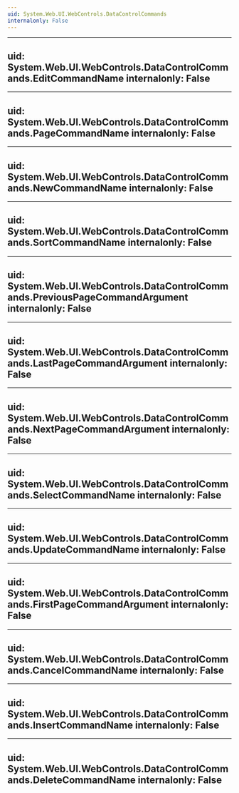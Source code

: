 ```yaml
---
uid: System.Web.UI.WebControls.DataControlCommands
internalonly: False
---
```


---
uid: System.Web.UI.WebControls.DataControlCommands.EditCommandName
internalonly: False
---

---
uid: System.Web.UI.WebControls.DataControlCommands.PageCommandName
internalonly: False
---

---
uid: System.Web.UI.WebControls.DataControlCommands.NewCommandName
internalonly: False
---

---
uid: System.Web.UI.WebControls.DataControlCommands.SortCommandName
internalonly: False
---

---
uid: System.Web.UI.WebControls.DataControlCommands.PreviousPageCommandArgument
internalonly: False
---

---
uid: System.Web.UI.WebControls.DataControlCommands.LastPageCommandArgument
internalonly: False
---

---
uid: System.Web.UI.WebControls.DataControlCommands.NextPageCommandArgument
internalonly: False
---

---
uid: System.Web.UI.WebControls.DataControlCommands.SelectCommandName
internalonly: False
---

---
uid: System.Web.UI.WebControls.DataControlCommands.UpdateCommandName
internalonly: False
---

---
uid: System.Web.UI.WebControls.DataControlCommands.FirstPageCommandArgument
internalonly: False
---

---
uid: System.Web.UI.WebControls.DataControlCommands.CancelCommandName
internalonly: False
---

---
uid: System.Web.UI.WebControls.DataControlCommands.InsertCommandName
internalonly: False
---

---
uid: System.Web.UI.WebControls.DataControlCommands.DeleteCommandName
internalonly: False
---
